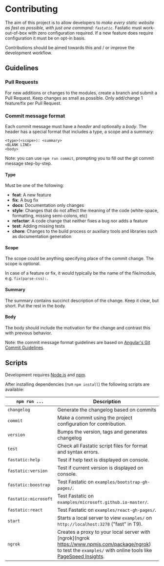 # Contributing

The aim of this project is to allow developers to *make every static website as fast as possible, with just one command: `fastatic`*. Fastatic must work-out-of-box with zero configuration required. If a new feature does require configuration it must be on opt-in basis.

Contributions should be aimed towards this and / or improve the development workflow.

## Guidelines

### Pull Requests

For new additions or changes to the modules, create a branch and submit a Pull Request.
Keep changes as small as possible. Only add/change 1 feature/fix per Pull Request.


### Commit message format

Each commit message must have a *header* and optionally a *body*. The header has a special format that includes a type, a scope and a summary:

```
<type>(<scope>): <summary>
<BLANK LINE>
<body>
```

Note: you can use `npm run commit`, prompting you to fill out the git commit message step-by-step.

#### Type
Must be one of the following:

* **feat**: A new feature
* **fix**: A bug fix
* **docs**: Documentation only changes
* **style**: Changes that do not affect the meaning of the code (white-space, formatting, missing
  semi-colons, etc)
* **refactor**: A code change that neither fixes a bug nor adds a feature
* **test**: Adding missing tests
* **chore**: Changes to the build process or auxiliary tools and libraries such as documentation
  generation

#### Scope
The scope could be anything specifying place of the commit change. The scope is optional.

In case of a feature or fix, it would typically be the name of the file/module, e.g. `fix(parse-css):`.

#### Summary
The summary contains succinct description of the change. Keep it clear, but short. Put the rest in the body.

#### Body
The body should include the motivation for the change and contrast this with previous behavior.

Note: the commit message format guidelines are based on [Angular's Git Commit Guidelines](https://github.com/angular/angular.js/blob/master/CONTRIBUTING.md#-git-commit-guidelines).


## Scripts

Development requires [Node.js](http://nodejs.org/) and [npm](https://npmjs.org/).

After installing dependencies (run `npm install`) the following scripts are available:

`npm run ...` | Description
---|---
`changelog` | Generate the changelog based on commits
`commit` | Make a commit using the project configuration for contribution.
`version` | Bumps the version, tags and generates changelog
`test` | Check all Fastatic script files for format and syntax errors.
`fastatic:help` | Test if help text is displayed on console.
`fastatic:version` | Test if current version is displayed on console.
`fastatic:boostrap` | Test Fastatic on `examples/bootstrap-gh-pages/`.
`fastatic:microsoft` | Test Fastatic on `examples/microsoft.github.io-master/`.
`fastatic:react` | Test Fastatic on `examples/react-gh-pages/`.
`start` | Starts a  local server to view `examples/` on `http://localhost:3278` ("fast" in T9).
`ngrok` | Creates a proxy to your local server with [ngrok](ngrok https://www.npmjs.com/package/ngrok) to test the `examples/` with online tools like [PageSpeed Insights](https://developers.google.com/speed/pagespeed/insights/).
